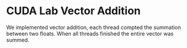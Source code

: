 # CUDA Lab Vector Addition

We implemented vector addition, each thread compted the summation between two floats. When all threads finished the entire vector was summed.